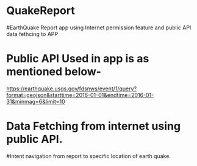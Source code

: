 # QuakeReport
#EarthQuake Report app using Internet permission feature and public API data fethcing to APP
# Public API Used in app is as mentioned below- 
https://earthquake.usgs.gov/fdsnws/event/1/query?format=geojson&starttime=2016-01-01&endtime=2016-01-31&minmag=6&limit=10
# Data Fetching from internet using public API.
#Intent navigation from report to specific location of earth quake.

